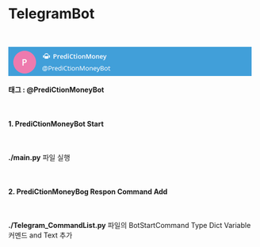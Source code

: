 # TelegramBot

<br>

![TelegramBot ProFile](./Image/PrediCtionMoneyBotProFile.jpg)

__태그 : @PrediCtionMoneyBot__

<br>

#### 1. PrediCtionMoneyBot Start

<br>

__./main.py__ 파일 실행

<br>

#### 2. PrediCtionMoneyBog Respon Command Add

<br>

__./Telegram_CommandList.py__ 파일의 BotStartCommand Type Dict Variable 커멘드 and Text 추가
